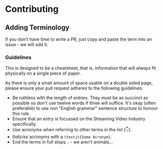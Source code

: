 # Contributing

## Adding Terminology

If you don't have time to write a PR, just copy and paste the term into an issue - we will add it.

### Guidelines

This is designed to be a cheatsheet, that is, information that will *always* fit physically on a single piece of paper.  

As there is only a small amount of space usable on a double sided page, please ensure your pull request adheres to the following guidelines:

- Be ruthless with the length of entries. They must be as succinct as possible so don't use twelve words if three will suffice. It's okay (often preferable) to use non "English grammar" sentence structure to honour this rule.
- Ensure that an entry is focussed on the Streaming Video Industry specifically.
- Use acronyms when referring to other terms in the list (👇).
- *Italicise* acronyms with a `\textit{Some Acronym}`.
- End the terms in full stops `.` -  we aren't animals...
